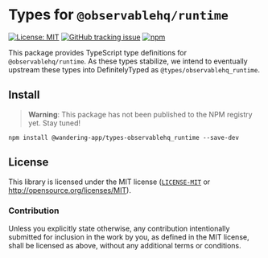 # Types for `@observablehq/runtime`
[![License: MIT](https://img.shields.io/badge/License-MIT-blue.svg?style=flat-square)](https://opensource.org/licenses/MIT)
[![GitHub tracking issue](https://img.shields.io/badge/Tracking%20issue-%2342-%23b99aff?style=flat-square&logo=github)](https://github.com/wandering-app/types-ohq-d3/issues/42)
[![npm](https://img.shields.io/npm/v/@wandering-app/types-observablehq_runtime?style=flat-square&logo=npm&logoColor=white)](https://www.npmjs.com/package/@wandering-app/types-observablehq_runtime)

This package provides TypeScript type definitions for `@observablehq/runtime`. As these types stabilize, we intend to eventually upstream these types into DefinitelyTyped as `@types/observablehq_runtime`. 

## Install
> **Warning**:
> This package has not been published to the NPM registry yet. Stay tuned!

```
npm install @wandering-app/types-observablehq_runtime --save-dev
```

## License
This library is licensed under the MIT license ([`LICENSE-MIT`](./LICENSE) or http://opensource.org/licenses/MIT).

### Contribution
Unless you explicitly state otherwise, any contribution intentionally submitted for inclusion in the work by you, as defined in the MIT license, shall be licensed as above, without any additional terms or conditions.
